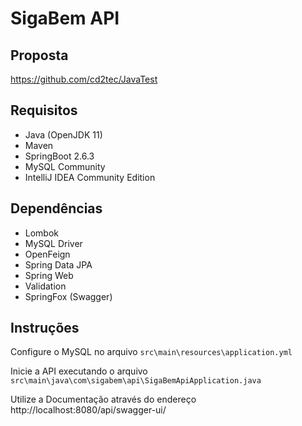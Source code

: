# SigaBem API

## Proposta

https://github.com/cd2tec/JavaTest

## Requisitos

- Java (OpenJDK 11)
- Maven
- SpringBoot 2.6.3
- MySQL Community
- IntelliJ IDEA Community Edition

## Dependências

- Lombok
- MySQL Driver
- OpenFeign
- Spring Data JPA
- Spring Web
- Validation
- SpringFox (Swagger)

## Instruções

Configure o MySQL no arquivo `src\main\resources\application.yml`

Inicie a API executando o arquivo `src\main\java\com\sigabem\api\SigaBemApiApplication.java`

Utilize a Documentação através do endereço http://localhost:8080/api/swagger-ui/
